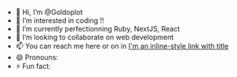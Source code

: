 - 👋 Hi, I’m @Goldoplot
- 👀 I’m interested in coding !!
- 🌱 I’m currently perfectionning Ruby, NextJS, React
- 💞️ I’m looking to collaborate on web development
- 📫 You can reach me here or on in [I'm an inline-style link with title](https://www.google.com "Google's Homepage")
- 😄 Pronouns: 
- ⚡ Fun fact: 

<!---

--->
